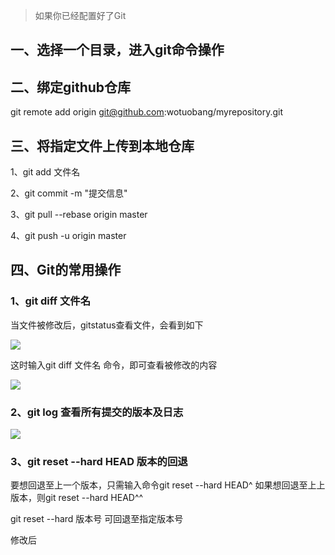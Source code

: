 > 如果你已经配置好了Git

## 一、选择一个目录，进入git命令操作

## 二、绑定github仓库

git remote add origin git@github.com:wotuobang/myrepository.git

## 三、将指定文件上传到本地仓库

1、git add 文件名

2、git commit -m "提交信息"

3、git pull --rebase origin master

4、git push -u origin master

## 四、Git的常用操作

### 1、git diff 文件名

当文件被修改后，gitstatus查看文件，会看到如下

![](C:\Users\Administrator\Pictures\1.PNG)

这时输入git diff 文件名 命令，即可查看被修改的内容

![](C:\Users\Administrator\Pictures\2.PNG)

### 2、git log  查看所有提交的版本及日志

![](C:\Users\Administrator\Pictures\3.PNG)

### 3、git reset --hard HEAD 版本的回退

要想回退至上一个版本，只需输入命令git reset --hard HEAD^ 如果想回退至上上版本，则git reset --hard HEAD^^

git reset --hard 版本号  可回退至指定版本号



修改后